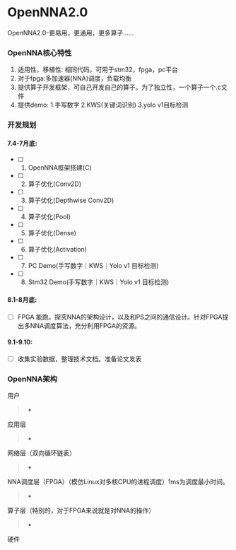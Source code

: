# OpenNNA2.0
OpenNNA2.0-更易用，更通用，更多算子......

### OpenNNA核心特性

1. 适用性，移植性: 相同代码，可用于stm32，fpga，pc平台
2. 对于fpga:多加速器(NNA)调度，负载均衡
3. 提供算子开发框架，可自己开发自己的算子。为了独立性，一个算子一个.c文件
4. 提供demo: 1.手写数字 2.KWS(关键词识别) 3.yolo v1目标检测

### 开发规划

#### 7.4-7月底:
- [ ] 1. OpenNNA框架搭建(C)
- [ ] 2. 算子优化(Conv2D)
- [ ] 3. 算子优化(Depthwise Conv2D)
- [ ] 4. 算子优化(Pool)
- [ ] 5. 算子优化(Dense)
- [ ] 6. 算子优化(Activation)
- [ ] 7. PC Demo(手写数字｜KWS｜Yolo v1 目标检测)
- [ ] 8. Stm32 Demo(手写数字｜KWS｜Yolo v1 目标检测)

#### 8.1-8月底:
- [ ] FPGA 能跑。探究NNA的架构设计，以及和PS之间的通信设计。针对FPGA提出多NNA调度算法，充分利用FPGA的资源。

#### 9.1-9.10:
- [ ] 收集实验数据，整理技术文档。准备论文发表



### OpenNNA架构

用户
>-
应用层
>-
网络层（双向循环链表）
>-
NNA调度层（FPGA）（模仿Linux对多核CPU的进程调度）1ms为调度最小时间。
>-
算子层（特别的，对于FPGA来说就是对NNA的操作）
>-
硬件